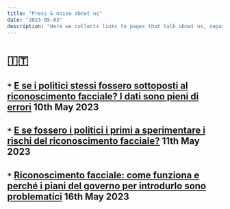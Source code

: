 ```yaml
---
title: "Press & noise about us"
date: "2023-05-03"
description: "Here we collects links to pages that talk about us, separated by language. So far, 3 🇮🇹 "
---
```



# 🇮🇹 

## `*` [E se i politici stessi fossero sottoposti al riconoscimento facciale? I dati sono pieni di errori](https://www.wired.it/article/riconoscimento-facciale-rischi-campagna-unione-europea-parlamentari/) 10th May 2023
## `*` [E se fossero i politici i primi a sperimentare i rischi del riconoscimento facciale?](https://www.fanpage.it/innovazione/tecnologia/e-se-i-politici-stessi-fossero-sottoposti-al-riconoscimento-facciale-i-dati-sono-pieni-di-errori/) 11th May 2023
## `*` [Riconoscimento facciale: come funziona e perché i piani del governo per introdurlo sono problematici](https://www.valigiablu.it/piantedosi-riconoscimento-facciale-luoghi-pubblici/) 16th May 2023

